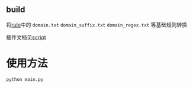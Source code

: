 ## build

将[rule](./rule)中的 `domain.txt` `domain_suffix.txt` `domain_regex.txt` 等基础规则转换

插件文档见[script](./script)

# 使用方法
```shell
python main.py
```